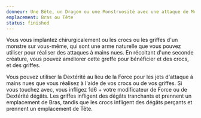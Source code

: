 ```yaml
---
donneur: Une Bête, un Dragon ou une Monstruosité avec une attaque de Morsure ou de Griffes
emplacement: Bras ou Tête
status: finished
---
```

Vous vous implantez chirurgicalement ou les crocs ou les griffes d'un monstre sur vous-même, qui sont une arme naturelle que vous pouvez utiliser pour réaliser des attaques à mains nues. En récoltant d'une seconde créature, vous pouvez améliorer cette greffe pour bénéficier et des crocs, et des griffes. 

Vous pouvez utiliser la Dextérité au lieu de la Force pour les jets d'attaque à mains nues que vous réalisez à l'aide de vos crocs ou de vos griffes. Si vous touchez avec, vous infligez 1d6 + votre modificateur de Force ou de Dextérité dégâts. Les griffes infligent des dégâts tranchants et prennent un emplacement de Bras, tandis que les crocs infligent des dégâts perçants et prennent un emplacement de Tête.